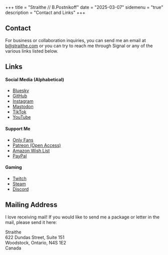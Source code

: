+++ 
title = "Straithe // B.Postnikoff"
date = "2025-03-07"
sidemenu = "true"
description = "Contact and Links"
+++

## Contact  

For business or collaboration inquiries, you can send me an email at b@straithe.com or you can try to reach me through Signal or any of the various links listed below.

## Links

#### Social Media (Alphabetical)
* [Bluesky](https://bsky.app/profile/straithe.com)
* [GitHub](https://github.com/straithe/)
* [Instagram](https://www.instagram.com/straithe/)
* [Mastodon](https://infosec.exchange/@straithe)
* [TikTok](https://www.tiktok.com/@straithe)
* [YouTube](https://www.youtube.com/@straithe)

#### Support Me  
* [Only Fans](https://onlyfans.com/straithe)
* [Patreon (Open Access)](https://www.patreon.com/straithe)
* [Amazon Wish List](https://www.amazon.ca/hz/wishlist/ls/I848NBYMNOXC?ref_=wl_share)
* [PayPal](https://paypal.me/straithe)

#### Gaming
* [Twitch](https://www.twitch.tv/str41the)
* [Steam](https://steamcommunity.com/id/Straithe/)
* [Discord](https://discord.gg/VTGEEbgsJm)


## Mailing Address

I love receiving mail! If you would like to send me a package or letter in the mail, please send it here:

Straithe  
622 Dundas Street, Suite 151  
Woodstock, Ontario, N4S 1E2  
Canada
